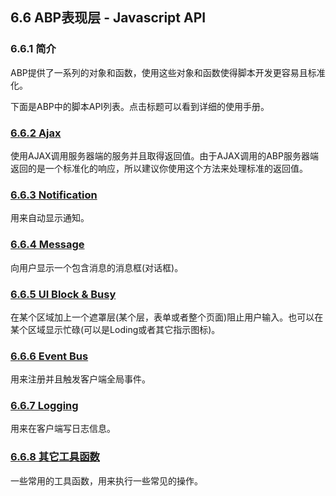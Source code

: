 ## 6.6 ABP表现层 - Javascript API

### 6.6.1 简介

ABP提供了一系列的对象和函数，使用这些对象和函数使得脚本开发更容易且标准化。

下面是ABP中的脚本API列表。点击标题可以看到详细的使用手册。

### [6.6.2 Ajax](6.6.2-AJAX.md)

使用AJAX调用服务器端的服务并且取得返回值。由于AJAX调用的ABP服务器端返回的是一个标准化的响应，所以建议你使用这个方法来处理标准的返回值。

### [6.6.3 Notification](6.6.3-Notification.md)

用来自动显示通知。

### [6.6.4 Message](6.6.4-Message.md)

向用户显示一个包含消息的消息框(对话框)。

### [6.6.5 UI Block & Busy](6.6.5-UIBlockBusy.md)

在某个区域加上一个遮罩层(某个层，表单或者整个页面)阻止用户输入。也可以在某个区域显示忙碌(可以是Loding或者其它指示图标)。

### [6.6.6 Event Bus](6.6.6-EventBus.md)

用来注册并且触发客户端全局事件。

### [6.6.7 Logging](6.6.6-Logging.md)

用来在客户端写日志信息。

### [6.6.8 其它工具函数](6.6.6-OtherUtilities.md)

一些常用的工具函数，用来执行一些常见的操作。

